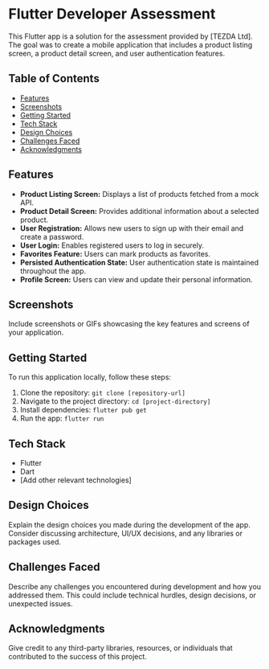 # Flutter Developer Assessment

This Flutter app is a solution for the assessment provided by [TEZDA Ltd]. The goal was to create a mobile application that includes a product listing screen, a product detail screen, and user authentication features.

## Table of Contents
- [Features](#features)
- [Screenshots](#screenshots)
- [Getting Started](#getting-started)
- [Tech Stack](#tech-stack)
- [Design Choices](#design-choices)
- [Challenges Faced](#challenges-faced)
- [Acknowledgments](#acknowledgments)

## Features

- **Product Listing Screen:** Displays a list of products fetched from a mock API.
- **Product Detail Screen:** Provides additional information about a selected product.
- **User Registration:** Allows new users to sign up with their email and create a password.
- **User Login:** Enables registered users to log in securely.
- **Favorites Feature:** Users can mark products as favorites.
- **Persisted Authentication State:** User authentication state is maintained throughout the app.
- **Profile Screen:** Users can view and update their personal information.

## Screenshots

Include screenshots or GIFs showcasing the key features and screens of your application.

## Getting Started

To run this application locally, follow these steps:

1. Clone the repository: `git clone [repository-url]`
2. Navigate to the project directory: `cd [project-directory]`
3. Install dependencies: `flutter pub get`
4. Run the app: `flutter run`

## Tech Stack

- Flutter
- Dart
- [Add other relevant technologies]

## Design Choices

Explain the design choices you made during the development of the app. Consider discussing architecture, UI/UX decisions, and any libraries or packages used.

## Challenges Faced

Describe any challenges you encountered during development and how you addressed them. This could include technical hurdles, design decisions, or unexpected issues.

## Acknowledgments

Give credit to any third-party libraries, resources, or individuals that contributed to the success of this project.
